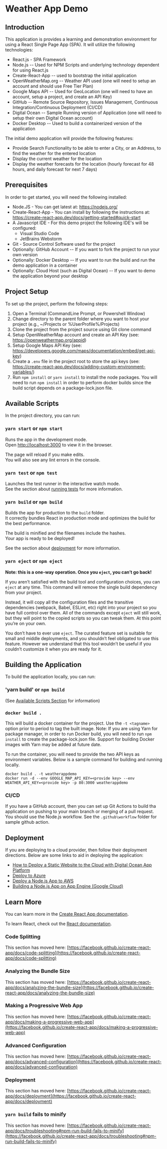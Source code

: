 # Weather App Demo

## Introduction
This application is provides a learning and demonstration environment for using a React Single Page App (SPA).  It will utilize the following technologies:

* React.js - SPA Framework
* Node.js -- Used for NPM Scripts and underlying technology dependent for using React.js 
* Create-React-App -- used to bootstrap the initial application
* OpenWeatherMap.org -- Weather API used (one will need to setup an account and should use Free Tier Plan)
* Google Maps API -- Used for GeoLocation (one will need to have an account, setup a project, and create an API Key)
* GitHub -- Remote Source Repository, Issues Management, Continuous Integration/Continuous Deployment (CI/CD)
* Digital Ocean -- Sample Running version of Application (one will need to setup their own Digital Ocean account)
* Docker Desktop -- Used to build a containerized version of the application

The initial demo application will provide the following features:

* Provide Search Functionality to be able to enter a City, or an Address, to find the weather for the entered location
* Display the current weather for the location
* Display the weather forecasts for the location (hourly forecast for 48 hours, and daily forecast for next 7 days)

## Prerequisites
In order to get started, you will need the following installed:

* Node.JS - You can get latest at: https://nodejs.org/
* Create-React-App - You can install by following the instructions at: https://create-react-app.dev/docs/getting-started#quick-start
* A Javascript IDE - For this demo project the following IDE's will be configured:
    * Visual Studio Code
    * JetBrains Webstorm
* Git - Source Control Software used for the project
* Optionally: GitHub Account -- If you want to fork the project to run your own version
* Optionally: Docker Desktop -- If you want to run the build and run the demo application in a container
* Optionally: Cloud Host (such as Digital Ocean) -- If you want to demo the application beyond your desktop
    
## Project Setup
To set up the project, perform the following steps:

1. Open a Terminal (CommandLine Prompt, or Powershell Window)
2. Change directory to the parent folder where you want to host your project (e.g., ~/Projects or %UserProfile%/Projects)
3. Clone the project from the project source using Git clone command
4. Setup OpenWeatherMap account and create an API Key (see: https://openweathermap.org/appid)
5. Setup Google Maps API Key (see: https://developers.google.com/maps/documentation/embed/get-api-key)
6. Create a `.env` file in the project root to store the api keys (see: https://create-react-app.dev/docs/adding-custom-environment-variables/)
7. Run `npm install` or `yarn install` to install the node packages.  You will need to run `npm install` in order to perform docker builds since the build script depends on a package-lock.json file.

## Available Scripts

In the project directory, you can run:

### `yarn start` or `npm start`

Runs the app in the development mode.\
Open [http://localhost:3000](http://localhost:3000) to view it in the browser.

The page will reload if you make edits.\
You will also see any lint errors in the console.

### `yarn test` or `npm test`

Launches the test runner in the interactive watch mode.\
See the section about [running tests](https://facebook.github.io/create-react-app/docs/running-tests) for more information.

### `yarn build` or `npm build`

Builds the app for production to the `build` folder.\
It correctly bundles React in production mode and optimizes the build for the best performance.

The build is minified and the filenames include the hashes.\
Your app is ready to be deployed!

See the section about [deployment](https://facebook.github.io/create-react-app/docs/deployment) for more information.

### `yarn eject` or `npm eject`

**Note: this is a one-way operation. Once you `eject`, you can’t go back!**

If you aren’t satisfied with the build tool and configuration choices, you can `eject` at any time. This command will remove the single build dependency from your project.

Instead, it will copy all the configuration files and the transitive dependencies (webpack, Babel, ESLint, etc) right into your project so you have full control over them. All of the commands except `eject` will still work, but they will point to the copied scripts so you can tweak them. At this point you’re on your own.

You don’t have to ever use `eject`. The curated feature set is suitable for small and middle deployments, and you shouldn’t feel obligated to use this feature. However we understand that this tool wouldn’t be useful if you couldn’t customize it when you are ready for it.

## Building the Application
To build the application locally, you can run:

### 'yarn build' or `npm build`
(See [Available Scripts Section](#available-scripts) for information)

### `docker build .`
This will build a docker container for the project.  Use the `-t <tagname>` option prior to period to tag the built image.  Note:  If you are using Yarn for package manager, in order to run Docker build, you will need to run `npm install` to create the package-lock.json file.  Support for building Docker images with Yarn may be added at future date.  

To run the container, you will need to provide the two API keys as environment variables.  Below is a sample command for building and running locally.

```shell
docker build . -t weatherappdemo
docker run -d --env GOOGLE_MAP_API_KEY=<provide key> --env WEATHER_API_KEY=<provide key> -p 80:3000 weatherappdemo
```

### CI/CD
If you have a GitHub account, then you can set up Git Actions to build tha application on pushing to your main branch or merging of a pull request.  You should use the Node.js workflow. See the `.github\workflow` folder for sample github action.

## Deployment
If you are deploying to a cloud provider, then follow their deployment directions.  Below are some links to aid in deploying the application:

* [How to Deploy a Static Website to the Cloud with Digital Ocean App Platform](https://www.digitalocean.com/community/tutorials/how-to-deploy-a-static-website-to-the-cloud-with-digitalocean-app-platform)
* [Deploy to Azure](https://docs.microsoft.com/en-us/azure/app-service/quickstart-nodejs?pivots=platform-linux#deploy-to-azure)
* [Deploy a Node.js App to AWS](https://aws.amazon.com/getting-started/hands-on/deploy-nodejs-web-app/)
* [Building a Node.js App on App Engine (Google Cloud)](https://cloud.google.com/appengine/docs/standard/nodejs/building-app)

## Learn More

You can learn more in the [Create React App documentation](https://facebook.github.io/create-react-app/docs/getting-started).

To learn React, check out the [React documentation](https://reactjs.org/).

### Code Splitting

This section has moved here: [https://facebook.github.io/create-react-app/docs/code-splitting](https://facebook.github.io/create-react-app/docs/code-splitting)

### Analyzing the Bundle Size

This section has moved here: [https://facebook.github.io/create-react-app/docs/analyzing-the-bundle-size](https://facebook.github.io/create-react-app/docs/analyzing-the-bundle-size)

### Making a Progressive Web App

This section has moved here: [https://facebook.github.io/create-react-app/docs/making-a-progressive-web-app](https://facebook.github.io/create-react-app/docs/making-a-progressive-web-app)

### Advanced Configuration

This section has moved here: [https://facebook.github.io/create-react-app/docs/advanced-configuration](https://facebook.github.io/create-react-app/docs/advanced-configuration)

### Deployment

This section has moved here: [https://facebook.github.io/create-react-app/docs/deployment](https://facebook.github.io/create-react-app/docs/deployment)

### `yarn build` fails to minify

This section has moved here: [https://facebook.github.io/create-react-app/docs/troubleshooting#npm-run-build-fails-to-minify](https://facebook.github.io/create-react-app/docs/troubleshooting#npm-run-build-fails-to-minify)

